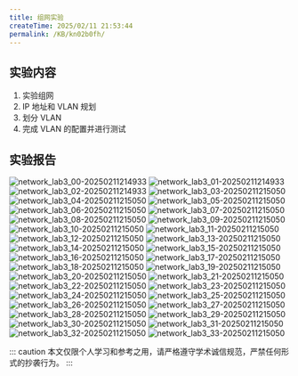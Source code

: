 ```yaml
---
title: 组网实验
createTime: 2025/02/11 21:53:44
permalink: /KB/kn02b0fh/
---
```


## 实验内容
1. 实验组网
2. IP 地址和 VLAN 规划
3. 划分 VLAN
4. 完成 VLAN 的配置并进行测试

## 实验报告
![network_lab3_00-20250211214933](https://laneljc-1321736255.cos.ap-nanjing.myqcloud.com/pic/network_lab3_00-20250211214933.png)
![network_lab3_01-20250211214933](https://laneljc-1321736255.cos.ap-nanjing.myqcloud.com/pic/network_lab3_01-20250211214933.png)
![network_lab3_02-20250211214933](https://laneljc-1321736255.cos.ap-nanjing.myqcloud.com/pic/network_lab3_02-20250211214933.png)
![network_lab3_03-20250211215050](https://laneljc-1321736255.cos.ap-nanjing.myqcloud.com/pic/network_lab3_03-20250211215050.png)
![network_lab3_04-20250211215050](https://laneljc-1321736255.cos.ap-nanjing.myqcloud.com/pic/network_lab3_04-20250211215050.png)
![network_lab3_05-20250211215050](https://laneljc-1321736255.cos.ap-nanjing.myqcloud.com/pic/network_lab3_05-20250211215050.png)
![network_lab3_06-20250211215050](https://laneljc-1321736255.cos.ap-nanjing.myqcloud.com/pic/network_lab3_06-20250211215050.png)
![network_lab3_07-20250211215050](https://laneljc-1321736255.cos.ap-nanjing.myqcloud.com/pic/network_lab3_07-20250211215050.png)
![network_lab3_08-20250211215050](https://laneljc-1321736255.cos.ap-nanjing.myqcloud.com/pic/network_lab3_08-20250211215050.png)
![network_lab3_09-20250211215050](https://laneljc-1321736255.cos.ap-nanjing.myqcloud.com/pic/network_lab3_09-20250211215050.png)
![network_lab3_10-20250211215050](https://laneljc-1321736255.cos.ap-nanjing.myqcloud.com/pic/network_lab3_10-20250211215050.png)
![network_lab3_11-20250211215050](https://laneljc-1321736255.cos.ap-nanjing.myqcloud.com/pic/network_lab3_11-20250211215050.png)
![network_lab3_12-20250211215050](https://laneljc-1321736255.cos.ap-nanjing.myqcloud.com/pic/network_lab3_12-20250211215050.png)
![network_lab3_13-20250211215050](https://laneljc-1321736255.cos.ap-nanjing.myqcloud.com/pic/network_lab3_13-20250211215050.png)
![network_lab3_14-20250211215050](https://laneljc-1321736255.cos.ap-nanjing.myqcloud.com/pic/network_lab3_14-20250211215050.png)
![network_lab3_15-20250211215050](https://laneljc-1321736255.cos.ap-nanjing.myqcloud.com/pic/network_lab3_15-20250211215050.png)
![network_lab3_16-20250211215050](https://laneljc-1321736255.cos.ap-nanjing.myqcloud.com/pic/network_lab3_16-20250211215050.png)
![network_lab3_17-20250211215050](https://laneljc-1321736255.cos.ap-nanjing.myqcloud.com/pic/network_lab3_17-20250211215050.png)
![network_lab3_18-20250211215050](https://laneljc-1321736255.cos.ap-nanjing.myqcloud.com/pic/network_lab3_18-20250211215050.png)
![network_lab3_19-20250211215050](https://laneljc-1321736255.cos.ap-nanjing.myqcloud.com/pic/network_lab3_19-20250211215050.png)
![network_lab3_20-20250211215050](https://laneljc-1321736255.cos.ap-nanjing.myqcloud.com/pic/network_lab3_20-20250211215050.png)
![network_lab3_21-20250211215050](https://laneljc-1321736255.cos.ap-nanjing.myqcloud.com/pic/network_lab3_21-20250211215050.png)
![network_lab3_22-20250211215050](https://laneljc-1321736255.cos.ap-nanjing.myqcloud.com/pic/network_lab3_22-20250211215050.png)
![network_lab3_23-20250211215050](https://laneljc-1321736255.cos.ap-nanjing.myqcloud.com/pic/network_lab3_23-20250211215050.png)
![network_lab3_24-20250211215050](https://laneljc-1321736255.cos.ap-nanjing.myqcloud.com/pic/network_lab3_24-20250211215050.png)
![network_lab3_25-20250211215050](https://laneljc-1321736255.cos.ap-nanjing.myqcloud.com/pic/network_lab3_25-20250211215050.png)
![network_lab3_26-20250211215050](https://laneljc-1321736255.cos.ap-nanjing.myqcloud.com/pic/network_lab3_26-20250211215050.png)
![network_lab3_27-20250211215050](https://laneljc-1321736255.cos.ap-nanjing.myqcloud.com/pic/network_lab3_27-20250211215050.png)
![network_lab3_28-20250211215050](https://laneljc-1321736255.cos.ap-nanjing.myqcloud.com/pic/network_lab3_28-20250211215050.png)
![network_lab3_29-20250211215050](https://laneljc-1321736255.cos.ap-nanjing.myqcloud.com/pic/network_lab3_29-20250211215050.png)
![network_lab3_30-20250211215050](https://laneljc-1321736255.cos.ap-nanjing.myqcloud.com/pic/network_lab3_30-20250211215050.png)
![network_lab3_31-20250211215050](https://laneljc-1321736255.cos.ap-nanjing.myqcloud.com/pic/network_lab3_31-20250211215050.png)
![network_lab3_32-20250211215050](https://laneljc-1321736255.cos.ap-nanjing.myqcloud.com/pic/network_lab3_32-20250211215050.png)
![network_lab3_33-20250211215050](https://laneljc-1321736255.cos.ap-nanjing.myqcloud.com/pic/network_lab3_33-20250211215050.png)

::: caution
本文仅限个人学习和参考之用，请严格遵守学术诚信规范，严禁任何形式的抄袭行为。
:::